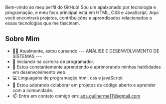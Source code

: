 Bem-vindo ao meu perfil do GitHub! Sou um apaixonado por tecnologia e programação, e meu foco principal está em HTML, CSS e JavaScript. Aqui você encontrará projetos, contribuições e aprendizados relacionados a essas tecnologias que me fascinam.

## Sobre Mim

- 👨‍💻 Atualmente, estou cursando --- ANÁLISE E DESENVOLVIMENTO DE SISTEMAS ---
- :baby_chick: iniciando na carreira de programador.
- 🌱 Estou constantemente aprendendo e aprimorando minhas habilidades em desenvolvimento web.
- :computer: Linguagens de programação html, css e javaScript
- 💬 Estou adorando colaborar em projetos de código aberto e aprender com a comunidade.
- 📫 Entre em contato comigo em: ads.guilherme111@gmail.com
